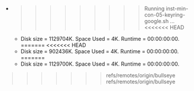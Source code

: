 * >>>>>>>>> Running inst-min-con-05-keyring-google.sh ...
<<<<<<< HEAD
  * Disk size = 1129704K. Space Used = 4K. Runtime = 00:00:00:00.
=======
<<<<<<< HEAD
  * Disk size = 902436K. Space Used = 4K. Runtime = 00:00:00:00.
=======
  * Disk size = 1129700K. Space Used = 4K. Runtime = 00:00:00:00.
>>>>>>> refs/remotes/origin/bullseye
>>>>>>> refs/remotes/origin/bullseye
